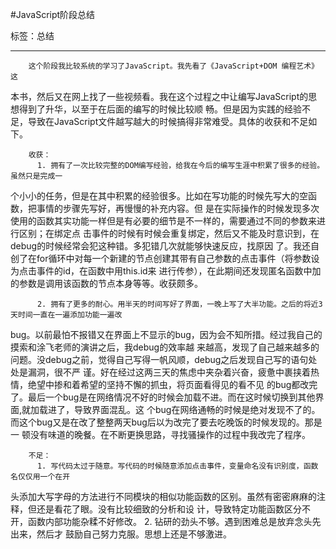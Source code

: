 ﻿#JavaScript阶段总结

标签：总结 

---

        这个阶段我比较系统的学习了JavaScript。我先看了《JavaScript+DOM 编程艺术》这
本书，然后又在网上找了一些视频看。我在这个过程之中让编写JavaScript的思想得到了升华，以至于在后面的编写的时候比较顺
畅。但是因为实践的经验不足，导致在JavaScript文件越写越大的时候搞得非常难受。具体的收获和不足如下。

        
        收获：
          1. 拥有了一次比较完整的DOM编写经验，给我在今后的编写生涯中积累了很多的经验。虽然只是完成一
个小小的任务，但是在其中积累的经验很多。比如在写功能的时候先写大的空函数，把事情的步骤先写好，再慢慢的补充内容。但
是在实际操作的时候发现多次使用的函数其实功能一样但是有必要的细节是不一样的，需要通过不同的参数来进行区别；在绑定点
击事件的时候有时候会重复绑定，然后又不能及时意识到，在debug的时候经常会犯这种错。多犯错几次就能够快速反应，找原因
了。我还自创了在for循环中对每一个新建的节点创建其带有自己参数的点击事件（将参数设为点击事件的id，在函数中用this.id来
进行传参），在此期间还发现匿名函数中加的参数是调用该函数的节点本身等等。收获颇多。

          2. 拥有了更多的耐心。用半天的时间写好了界面，一晚上写了大半功能。之后的将近3天时间一直在一遍添加功能一遍改
bug。以前最怕不报错又在界面上不显示的bug，因为会不知所措。经过我自己的摸索和涂飞老师的演讲之后，我debug的效率越
来越高，发现了自己越来越多的问题。没debug之前，觉得自己写得一帆风顺，debug之后发现自己写的语句处处是漏洞，很不严
谨。好在经过这两三天的焦虑中夹杂着兴奋，疲惫中裹挟着热情，绝望中掺和着希望的坚持不懈的抓虫，将页面看得见的看不见
的bug都改完了。最后一个bug是在网络情况不好的时候会加载不进。而在这时候切换到其他界面,就加载进了，导致界面混乱。这
个bug在网络通畅的时候是绝对发现不了的。而这个bug又是在改了整整两天bug后以为改完了要去吃晚饭的时候发现的。那是一
顿没有味道的晚餐。在不断更换思路，寻找骚操作的过程中我改完了程序。

          
        不足：
          1. 写代码太过于随意。写代码的时候随意添加点击事件，变量命名没有识别度，函数名仅仅用一个在开
头添加大写字母的方法进行不同模块的相似功能函数的区别。虽然有密密麻麻的注释，但还是看花了眼。没有比较细致的分析和设
计，导致特定功能函数区分不开，函数内部功能杂糅不好修改。
          2. 钻研的劲头不够。遇到困难总是放弃念头先出来，然后才
鼓励自己努力克服。思想上还是不够激进。




